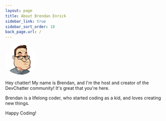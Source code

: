 ```yaml
---
layout: page
title: About Brendan Enrick
sidebar_link: true
sidebar_sort_order: 10
back_page.url: /
---
```


<div style="width: 100px; height: 100px; position: relative; overflow: hidden; border-radius: 50%;">
  <img src="/images/files/Brendan-Toon.png" alt="Cartoon Brendan" style="display: inline; margin: 0 auto; height: 100%; width: auto;" />
</div>

<p class="message">
  Hey chatter! My name is Brendan, and I'm the host and creator of the DevChatter community! It's great that you're here.
</p>

Brendan is a lifelong coder, who started coding as a kid, and loves creating new things.

Happy Coding!
